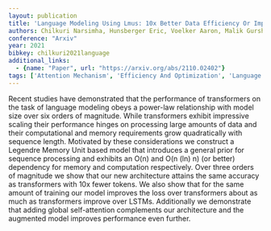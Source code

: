 ```yaml
---
layout: publication
title: 'Language Modeling Using Lmus: 10x Better Data Efficiency Or Improved Scaling Compared To Transformers'
authors: Chilkuri Narsimha, Hunsberger Eric, Voelker Aaron, Malik Gurshaant, Eliasmith Chris
conference: "Arxiv"
year: 2021
bibkey: chilkuri2021language
additional_links:
  - {name: "Paper", url: "https://arxiv.org/abs/2110.02402"}
tags: ['Attention Mechanism', 'Efficiency And Optimization', 'Language Modeling', 'Model Architecture', 'Pretraining Methods', 'Training Techniques', 'Transformer']
---
```

Recent studies have demonstrated that the performance of transformers on the task of language modeling obeys a power-law relationship with model size over six orders of magnitude. While transformers exhibit impressive scaling their performance hinges on processing large amounts of data and their computational and memory requirements grow quadratically with sequence length. Motivated by these considerations we construct a Legendre Memory Unit based model that introduces a general prior for sequence processing and exhibits an O(n) and O(n (ln) n) (or better) dependency for memory and computation respectively. Over three orders of magnitude we show that our new architecture attains the same accuracy as transformers with 10x fewer tokens. We also show that for the same amount of training our model improves the loss over transformers about as much as transformers improve over LSTMs. Additionally we demonstrate that adding global self-attention complements our architecture and the augmented model improves performance even further.
